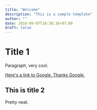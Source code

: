 ```yaml
---
title: "Welcome"
description: "This is a sample template"
author: ""
date: 2018-08-07T18:38:36+07:00
draft: false
---
```


# Title 1

Paragraph, very cool.

[Here's a link to Google. Thanks Google.](https://google.com)

## This is title 2

Pretty neat.